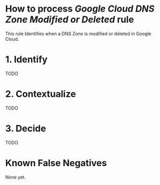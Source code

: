# How to process *Google Cloud DNS Zone Modified or Deleted* rule
This rule Identifies when a DNS Zone is modified or deleted in Google Cloud.

# 1. Identify
TODO

# 2. Contextualize
TODO

# 3. Decide
TODO

# Known False Negatives
None yet.
